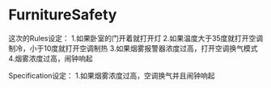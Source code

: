 # FurnitureSafety

这次的Rules设定：
1.如果卧室的门开着就打开灯
2.如果温度大于35度就打开空调制冷，小于10度就打开空调制热
3.如果烟雾报警器浓度过高，打开空调换气模式
4.烟雾浓度过高，闹钟响起

Specification设定：
1.如果烟雾浓度过高，空调换气并且闹钟响起
